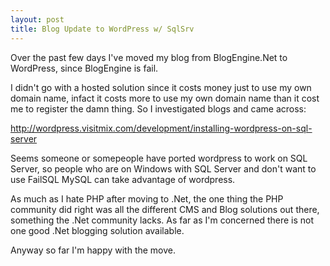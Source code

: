 ```yaml
---
layout: post
title: Blog Update to WordPress w/ SqlSrv
---
```


Over the past few days I've moved my blog from BlogEngine.Net to WordPress, since BlogEngine is fail.

I didn't go with a hosted solution since it costs money just to use my own domain name, infact it costs more to use my own domain name than it cost me to register the damn thing. So I investigated blogs and came across:

<http://wordpress.visitmix.com/development/installing-wordpress-on-sql-server>

Seems someone or somepeople have ported wordpress to work on SQL Server, so people who are on Windows with SQL Server and don't want to use FailSQL MySQL can take advantage of wordpress.

As much as I hate PHP after moving to .Net, the one thing the PHP community did right was all the different CMS and Blog solutions out there, something the .Net community lacks. As far as I'm concerned there is not one good .Net blogging solution available.

Anyway so far I'm happy with the move. 
